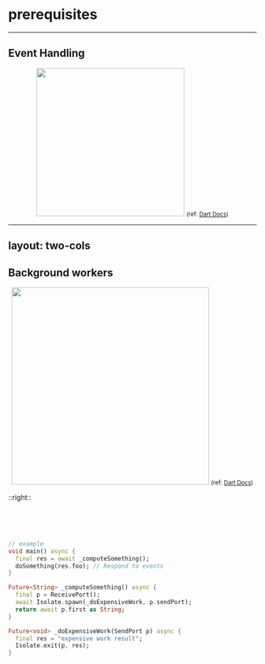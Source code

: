 <PageTitleHeader section="prerequisites"/>

# prerequisites

---

<PageTitleHeader section="prerequisites" title="Concurrency in Dart"/>

## Event Handling

<div align="center">
    <img src="https://dart.dev/guides/language/concurrency/images/event-jank.png" width="300"/>
    <small>
    (ref: <a href="https://dart.dev/guides/language/concurrency#event-handling">Dart Docs</a>)
    </small>
</div>

---
layout: two-cols
---

<PageTitleHeader section="prerequisites" title="Concurrency in Dart"/>

## Background workers

<div align="center">
    <img src="https://dart.dev/guides/language/concurrency/images/isolate-bg-worker.png
" width="400"/>
    <small>
    (ref: <a href="https://dart.dev/guides/language/concurrency#background-workers">Dart Docs</a>)
    </small>
</div>

::right::

<br/>
<br/>
<br/>

```dart
// example
void main() async {
  final res = await _computeSomething();
  doSomething(res.foo); // Respond to events
}

Future<String> _computeSomething() async {
  final p = ReceivePort();
  await Isolate.spawn(_doExpensiveWork, p.sendPort);
  return await p.first as String;
}

Future<void> _doExpensiveWork(SendPort p) async {
  final res = "expensive work result";
  Isolate.exit(p, res);
}
```
